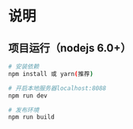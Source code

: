 # 说明

## 项目运行（nodejs 6.0+）
``` bash
# 安装依赖
npm install 或 yarn(推荐)

# 开启本地服务器localhost:8088
npm run dev

# 发布环境
npm run build
```
